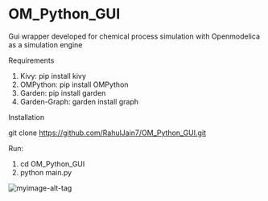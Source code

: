 # OM_Python_GUI
Gui wrapper developed for chemical process simulation with Openmodelica as a simulation engine

Requirements
1. Kivy: pip install kivy
2. OMPython: pip install OMPython
3. Garden: pip install garden
4. Garden-Graph: garden install graph

Installation

git clone https://github.com/RahulJain7/OM_Python_GUI.git

Run:

1. cd OM_Python_GUI
2. python main.py

![myimage-alt-tag](https://github.com/RahulJain7/OM_Python_GUI/edit/master/OM_simulator.png)


